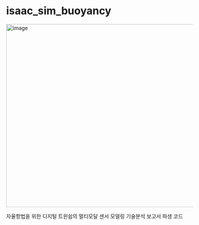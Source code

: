 # isaac_sim_buoyancy

<img width="898" height="496" alt="image" src="https://github.com/user-attachments/assets/30905cd6-6ecb-48ff-9f95-98ede41dd594" />

자율항법을 위한 디지털 트윈쉽의 멀티모달 센서 모델링 기술분석 보고서 파생 코드
